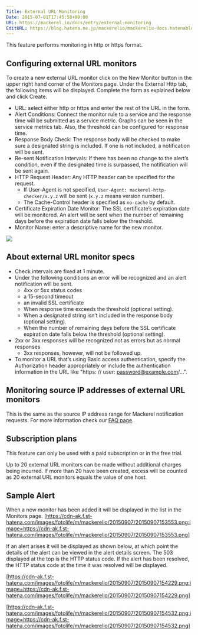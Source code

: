 ```yaml
---
Title: External URL Monitoring
Date: 2015-07-01T17:45:58+09:00
URL: https://mackerel.io/docs/entry/external-monitoring
EditURL: https://blog.hatena.ne.jp/mackerelio/mackerelio-docs.hatenablog.mackerel.io/atom/entry/8454420450099749045
---
```


This feature performs monitoring in http or https format.

## Configuring external URL monitors
To create a new external URL monitor click on the New Monitor button in the upper right hand corner of the Monitors page. Under the External Http tab, the following items will be displayed. Complete the form as explained below and click Create.

* URL: select either http or https and enter the rest of the URL in the form.
* Alert Conditions: Connect the monitor rule to a service and the response time will be submitted as a service metric. Graphs can be seen in the service metrics tab. Also, the threshold can be configured for response time. 
* Response Body Check: The response body will be checked to make sure a designated string is included. If one is not included, a notification will be sent.
* Re-sent Notification Intervals: If there has been no change to the alert’s condition, even if the designated time is surpassed, the notification will be sent again.
* HTTP Request Header: Any HTTP header can be specified for the request.
  * If User-Agent is not specified, `User-Agent: mackerel-http-checker/x.y.z` will be sent (`x.y.z` means version number).
  * The Cache-Control header is specified as `no-cache` by default.
* Certificate Expiration Date Monitor: The SSL certificate’s expiration date will be monitored. An alert will be sent when the number of remaining days before the expiration date falls below the threshold.
* Monitor Name: enter a descriptive name for the new monitor.

![](https://cdn-ak.f.st-hatena.com/images/fotolife/a/andyyk/20160316/20160316160744.png)

## About external URL monitor specs

* Check intervals are fixed at 1 minute.
* Under the following conditions an error will be recognized and an alert notification will be sent.
    * 4xx or 5xx status codes 
    * a 15-second timeout 
    * an invalid SSL certificate  
    * When response time exceeds the threshold (optional setting).
    * When a designated string isn’t included in the response body (optional setting).
    * When the number of remaining days before the SSL certificate expiration date falls below the threshold (optional setting). 
* 2xx or 3xx responses will be recognized not as errors but as normal responses
    * 3xx responses, however, will not be followed up.
* To monitor a URL that’s using Basic access authentication,  specify the Authorization header appropriately or include the authentication information in the URL like "https: // user: password@example.com/...".

## Monitoring source IP addresses of external URL monitors
This is the same as the source IP address range for Mackerel notification requests. For more information check our [FAQ page](https://mackerel.io/docs/entry/faq/spec/source-ip-addresses).

## Subscription plans
This feature can only be used with a paid subscription or in the free trial.

Up to 20 external URL monitors can be made without additional charges being incurred.
If more than 20 have been created, excess will be counted as 20 external URL monitors equals the value of one host.

## Sample Alert
When a new monitor has been added it will be displayed in the list in the Monitors page.
[https://cdn-ak.f.st-hatena.com/images/fotolife/m/mackerelio/20150907/20150907153553.png:image=https://cdn-ak.f.st-hatena.com/images/fotolife/m/mackerelio/20150907/20150907153553.png]

If an alert arises it will be displayed as shown below, at which point the details of the alert can be viewed in the alert details screen.
The 503 displayed at the top is the HTTP status code.
If the alert has been resolved, the HTTP status code at the time it was resolved will be displayed. 

[https://cdn-ak.f.st-hatena.com/images/fotolife/m/mackerelio/20150907/20150907154229.png:image=https://cdn-ak.f.st-hatena.com/images/fotolife/m/mackerelio/20150907/20150907154229.png]

[https://cdn-ak.f.st-hatena.com/images/fotolife/m/mackerelio/20150907/20150907154532.png:image=https://cdn-ak.f.st-hatena.com/images/fotolife/m/mackerelio/20150907/20150907154532.png]
